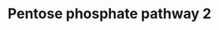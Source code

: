 ---
annotations:
- id: PW:0000045
  parent: classic metabolic pathway
  type: Pathway Ontology
  value: pentose phosphate pathway
authors:
- V
- Thomas
- MaintBot
- Khanspers
- Ddigles
- Egonw
- Eweitz
description: Pentose Phosphate Pathway in Saccharomyces cerevisiae created  for the
  course Biochemie (BT-VT03)
last-edited: 2021-05-20
organisms:
- Saccharomyces cerevisiae
redirect_from:
- /index.php/Pathway:WP670
- /instance/WP670
- /instance/WP670_rr117321
revision: r117321
schema-jsonld:
- '@context': https://schema.org/
  '@id': https://wikipathways.github.io/pathways/WP670.html
  '@type': Dataset
  creator:
    '@type': Organization
    name: WikiPathways
  description: Pentose Phosphate Pathway in Saccharomyces cerevisiae created  for
    the course Biochemie (BT-VT03)
  keywords:
  - 6-Phosphogluconic acid
  - 6-Phosphonoglucono-D-lactone
  - D-Erythrose 4-phosphate
  - D-Glyceraldehyde 3-phosphate
  - D-Ribose 5-phosphate
  - D-Ribulose 5-phosphate
  - D-Sedoheptulose 7-phosphate
  - GND1
  - GND2
  - H2O
  - NADP
  - NADPH
  - RKI1
  - RPE1
  - SOL1
  - SOL2
  - SOL3
  - SOL4
  - TAL1
  - TKL1
  - TKL2
  - 'Xylulose-5-phosphate '
  - ZWF1
  - beta-D-Fructose 6-phosphate
  - beta-D-Glucose 6-phosphate
  license: CC0
  name: Pentose phosphate pathway 2
seo: CreativeWork
title: Pentose phosphate pathway 2
wpid: WP670
---
